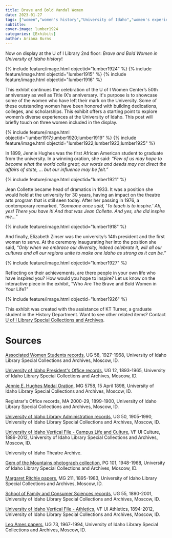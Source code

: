 ```yaml
---
title: Brave and Bold Vandal Women
date: 2023-01-27
tags: ["women","women's history","University of Idaho","women's experience","exhibits","exhibit","display","archives"]
subtitle: 
cover-image: lumber1924
categories: [Exhibits]
author: Ariana Burns
---
```


Now on display at the U of I Library 2nd floor: *Brave and Bold Women in University of Idaho history*!

{% include feature/image.html objectid="lumber1924" %}
{% include feature/image.html objectid="lumber1915" %}
{% include feature/image.html objectid="lumber1916" %}

This exhibit continues the celebration of the U of I Women Center’s 50th anniversary as well as Title IX’s anniversary. It's purpose is to showcase some of the women who have left their mark on the University. Some of these outstanding women have been honored with building dedications, colleges, and scholarships. This exhibit offers a starting point to explore women’s diverse experiences at the University of Idaho. This post will briefly touch on three women included in the display.

{% include feature/image.html objectid="lumber1917;lumber1920;lumber1919" %}
{% include feature/image.html objectid="lumber1922;lumber1923;lumber1925" %}

In 1899, Jennie Hughes was the first African American student to graduate from the university. In a winning oration, she said: *“Few of us may hope to become what the world calls great; our words and deeds may not direct the affairs of state, … but our influence may be felt.”*

{% include feature/image.html objectid="lumber1921" %}

Jean Collette became head of dramatics in 1933. It was a position she would hold at the university for 30 years, having an impact on the theatre arts program that is still seen today. After her passing in 1976, a contemporary remarked, *“Someone once said, ‘To teach is to inspire.’ Ah, yes! There you have it! And that was Jean Collette. And yes, she did inspire me…”*

{% include feature/image.html objectid="lumber1918" %}

And finally, Elizabeth Zinser was the university’s 14th president and the first woman to serve. At the ceremony inaugurating her into the position she said, *“Only when we embrace our diversity, indeed celebrate it, will all our cultures and all our regions unite to make one Idaho as strong as it can be.”*

{% include feature/image.html objectid="lumber1927" %}

Reflecting on their achievements, are there people in your own life who have inspired you? How would you hope to inspire? Let us know on the interactive piece in the exhibit, "Who Are The Brave and Bold Women in Your Life?"

{% include feature/image.html objectid="lumber1926" %}

This exhibit was created with the assistance of KT Turner, a graduate student in the History Department. Want to see other related items? Contact [U of I Library Special Collections and Archives](https://www.lib.uidaho.edu/special-collections/).

# Sources

[Associated Women Students records](https://archiveswest.orbiscascade.org/ark:80444/xv17837), UG 58, 1927-1968, University of Idaho Library Special Collections and Archives, Moscow, ID. 

[University of Idaho President's Office records](https://archiveswest.orbiscascade.org/ark:80444/xv47544), UG 12, 1893-1965, University of Idaho Library Special Collections and Archives, Moscow, ID. 

[Jennie E. Hughes Medal Oration](https://alliance-uidaho.primo.exlibrisgroup.com/permalink/01ALLIANCE_UID/2vsn7u/alma995885203701851), MG 5758, 15 April 1898, University of Idaho Library Special Collections and Archives, Moscow, ID. 

Registrar's Office records, MA 2000-29, 1899-1900, University of Idaho Library Special Collections and Archives, Moscow, ID. 

[University of Idaho Library Administration records](https://archiveswest.orbiscascade.org/ark:80444/xv67723), UG 50, 1905-1990, University of Idaho Library Special Collections and Archives, Moscow, ID. 

[University of Idaho Vertical File - Campus Life and Culture](https://archiveswest.orbiscascade.org/ark:80444/xv13076), VF UI Culture, 1889-2012, University of Idaho Library Special Collections and Archives, Moscow, ID. 

University of Idaho Theatre Archive. 

[Gem of the Mountains photograph collection](https://archiveswest.orbiscascade.org/ark:80444/xv112115), PG 101, 1948-1968, University of Idaho Library Special Collections and Archives, Moscow, ID. 

[Margaret Ritchie papers](https://archiveswest.orbiscascade.org/ark:80444/xv99527), MG 211, 1895-1983, University of Idaho Library Special Collections and Archives, Moscow, ID. 

[School of Family and Consumer Sciences records](https://archiveswest.orbiscascade.org/ark:80444/xv66012), UG 55, 1890-2001, University of Idaho Library Special Collections and Archives, Moscow, ID. 

[University of Idaho Vertical File - Athletics](https://archiveswest.orbiscascade.org/ark:80444/xv36450), VF UI Athletics, 1894-2012, University of Idaho Library Special Collections and Archives, Moscow, ID. 

[Leo Ames papers](https://archiveswest.orbiscascade.org/ark:80444/xv428602), UG 73, 1967-1994, University of Idaho Library Special Collections and Archives, Moscow, ID.